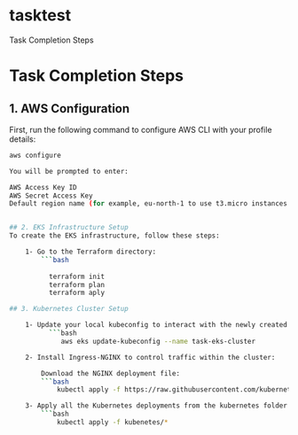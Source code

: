 # tasktest

Task Completion Steps
# Task Completion Steps

## 1. AWS Configuration

First, run the following command to configure AWS CLI with your profile details:

```bash
aws configure

You will be prompted to enter:

AWS Access Key ID
AWS Secret Access Key
Default region name (for example, eu-north-1 to use t3.micro instances in the free tier, adjust according to your region requirements).


## 2. EKS Infrastructure Setup
To create the EKS infrastructure, follow these steps:

    1- Go to the Terraform directory:
        ```bash
   
          terraform init
          terraform plan
          terraform aply

## 3. Kubernetes Cluster Setup

    1- Update your local kubeconfig to interact with the newly created EKS cluster:
          ```bash
             aws eks update-kubeconfig --name task-eks-cluster

    2- Install Ingress-NGINX to control traffic within the cluster:

        Download the NGINX deployment file:
        ```bash
            kubectl apply -f https://raw.githubusercontent.com/kubernetes/ingress-nginx/main/deploy/static/provider/cloud/deploy.yaml

    3- Apply all the Kubernetes deployments from the kubernetes folder:
        ```bash
            kubectl apply -f kubenetes/*



